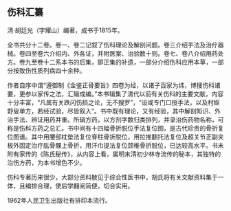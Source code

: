## 伤科汇纂

清·胡廷光（字耀山）编著，成书于1815年。

全书共分十二卷。卷一、卷二记叙了伤科理论及解剖问题。卷三介绍手法及治疗器械。卷四至卷六介绍内、外各证，并附医案、治验数十则。卷七、卷八介绍用药处方。卷九至卷十二系本书的后集，即正集的补遗，一部分介绍伤科应用本草，一部分按致伤性质列病四十余种。

作者自序中谓“遵御制《金鉴正骨要旨》四卷为经，以诸子百家为纬，博搜伤科诸要，更参以家传之法，汇辑成编。”本书辑集了清代以前有关伤科的主要文献，内容十分丰富，“凡属有关跌闪伤损之论，无不搜罗”，“设或专门口授手法，以及村妪野叟单方，若经试验，尽皆叙入”。书中既有理论，又有经验，其中解剖知识、外治手法、辨证用药并重。所辑方药，以方剂字数归类排列，并录治伤药物名称，可称是伤科方药之总汇。书中间有十四幅骨折脱位手法复位图，是古代珍贵的骨折复位图谱。其中用腰部枕垫法复位脊柱骨折脱位，用拉推翻托法复位及超关节正副夹板外固定治疗肱骨髁上骨折，用汗巾提法复位颈椎骨折脱位，已达较高水平。书末附有家传的《陈氏秘传》，从内容上看，属明末清初少林寺流传的秘本，其独特的治伤方药，为本书增色不少。

伤科专著历来很少，大部分资料散见于综合性医书中，胡氏将有关文献资料集于一体，且编排合理，使后学翻阅简便，切合实用。

1962年人民卫生出版社有排印本流行。
